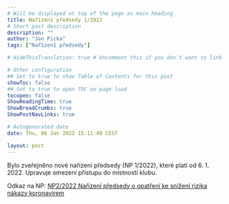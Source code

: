 ```yaml
---
# Will be displayed at top of the page as main heading
title: Nařízení předsedy 1/2022
# Short post description
description: ""
author: "Jan Picka"
tags: ["Nařízení předsedy"]

# HideThisTranslation: true # Uncomment this if you don't want to link this translation of page in translations

# Other configuration
## Set to true to show Table of Contents for this post
showToc: false
## Set to true to open TOC on page load
tocopen: false
ShowReadingTime: true
ShowBreadCrumbs: true
ShowPostNavLinks: true

# Autogenerated date
date: Thu, 06 Jan 2022 15:11:49 CEST

layout: post
---
```


Bylo zveřejněno nové nařízení předsedy (NP 1/2022), které platí od 6. 1. 2022. Upravuje omezení přístupu do místností klubu.

Odkaz na NP: [NP2/2022 Nařízení předsedy o opatření ke snížení rizika nákazy koronavirem](https://wiki.pod.cvut.cz/_media/legislativa/narizeni-predsedy-np-1-2022..pdf)
